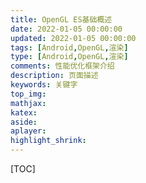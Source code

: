 ```yaml
---
title: OpenGL ES基础概述
date: 2022-01-05 00:00:00
updated: 2022-01-05 00:00:00
tags: [Android,OpenGL,渲染]
type: [Android,OpenGL,渲染]
comments: 性能优化框架介绍
description: 页面描述
keywords: 关键字
top_img:
mathjax:
katex:
aside:
aplayer:
highlight_shrink:
---
```




[TOC]

##